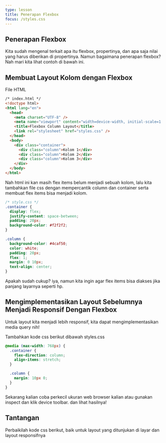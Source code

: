 ```yaml
---
type: lesson
title: Penerapan Flexbox
focus: /styles.css
---
```


## Penerapan Flexbox

Kita sudah mengenal terkait apa itu flexbox, propertinya, dan apa saja nilai yang harus diberikan di propertinya. Namun bagaimana penerapan flexbox? Nah mari kita lihat contoh di bawah ini.

## Membuat Layout Kolom dengan Flexbox

File HTML

```html
/* index.html */
<!doctype html>
<html lang="en">
  <head>
    <meta charset="UTF-8" />
    <meta name="viewport" content="width=device-width, initial-scale=1.0" />
    <title>Flexbox Column Layout</title>
    <link rel="stylesheet" href="styles.css" />
  </head>
  <body>
    <div class="container">
      <div class="column">Kolom 1</div>
      <div class="column">Kolom 2</div>
      <div class="column">Kolom 3</div>
    </div>
  </body>
</html>
```

Nah html ini kan masih flex items belum menjadi sebuah kolom, lalu kita tambahkan file css dengan mempercantik column dan container serta membuat flex items bisa menjadi kolom.

```css
/* style.css */
.container {
  display: flex;
  justify-content: space-between;
  padding: 20px;
  background-color: #f2f2f2;
}

.column {
  background-color: #4caf50;
  color: white;
  padding: 20px;
  flex: 1;
  margin: 0 10px;
  text-align: center;
}
```

Apakah sudah cukup? iya, namun kita ingin agar flex items bisa diakses jika panjang layarnya seperti hp.

## Mengimplementasikan Layout Sebelumnya Menjadi Responsif Dengan Flexbox

Untuk layout kita menjadi lebih responsif, kita dapat mengimplementasikan media query nih!

Tambahkan kode css berikut dibawah styles.css

```css
@media (max-width: 768px) {
  .container {
    flex-direction: column;
    align-items: stretch;
  }

  .column {
    margin: 10px 0;
  }
}
```

Sekarang kalian coba perkecil ukuran web browser kalian atau gunakan inspect dan klik device toolbar. dan lihat hasilnya!

## Tantangan

Perbaikilah kode css berikut, baik untuk layout yang ditunjukan di layar dan layout responsifnya
